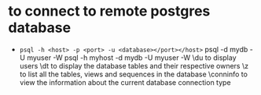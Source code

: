 to connect to remote postgres database
======
- `psql -h <host> -p <port> -u <database></port></host>`
psql -d mydb -U myuser -W
psql -h myhost -d mydb -U myuser -W
\du to display users
\dt to display the database tables and their respective owners
\z to list all the tables, views and sequences in the database
\conninfo to view the information about the current database connection type


